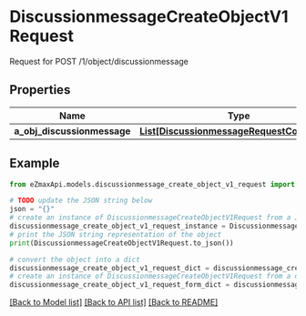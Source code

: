 # DiscussionmessageCreateObjectV1Request

Request for POST /1/object/discussionmessage

## Properties

Name | Type | Description | Notes
------------ | ------------- | ------------- | -------------
**a_obj_discussionmessage** | [**List[DiscussionmessageRequestCompound]**](DiscussionmessageRequestCompound.md) |  | 

## Example

```python
from eZmaxApi.models.discussionmessage_create_object_v1_request import DiscussionmessageCreateObjectV1Request

# TODO update the JSON string below
json = "{}"
# create an instance of DiscussionmessageCreateObjectV1Request from a JSON string
discussionmessage_create_object_v1_request_instance = DiscussionmessageCreateObjectV1Request.from_json(json)
# print the JSON string representation of the object
print(DiscussionmessageCreateObjectV1Request.to_json())

# convert the object into a dict
discussionmessage_create_object_v1_request_dict = discussionmessage_create_object_v1_request_instance.to_dict()
# create an instance of DiscussionmessageCreateObjectV1Request from a dict
discussionmessage_create_object_v1_request_form_dict = discussionmessage_create_object_v1_request.from_dict(discussionmessage_create_object_v1_request_dict)
```
[[Back to Model list]](../README.md#documentation-for-models) [[Back to API list]](../README.md#documentation-for-api-endpoints) [[Back to README]](../README.md)


